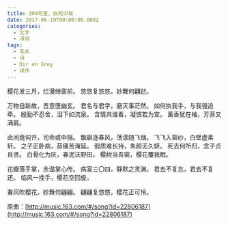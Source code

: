 ```yaml
---
title: 304号室、白死の桜
date: 2017-06-19T00:00:00.000Z
categories:
  - 文字
  - 诗词
tags:
  - 五古
  - 诗
  - Dir en Grey
  - 译作
---
```


樱花发三月，烂漫绮窗前。 悠悠复悠悠，妙舞何翩跹。

万物自新故，吾意堕幽玄。 君名与君字，磨灭事茫然。 如何执我手，与我强追牵。 殷勤不忍舍，泪下如流泉。 含情共谁看，凝恨若为宣。 薰香犹在袖，芳菲又满肩。

此间竟何许，司命或中捐。 飘飖逐春风，荡漾随飞烟。 飞飞入窗纱，白壁虚素轩。 之子正卧病，茹痛苦淹延。 弱质难长持，朱颜无久妍。 死去何所归，念子贞且贤。 白骨化为灰，春泥沃野田。 樱树当吾窗，樱花覆我眠。

花瓣落手掌，余温掌心传。 病室三〇四，静默之灵渊。 君去不复忘，君去不复还。 临风一挽手，樱花空回旋。

春风吹樱花，妙舞何翩翩。 翩翩复悠悠，樱花正可怜。

原曲：[http://music.163.com/#/song?id=22806187](http://music.163.com/#/song?id=22806187)
